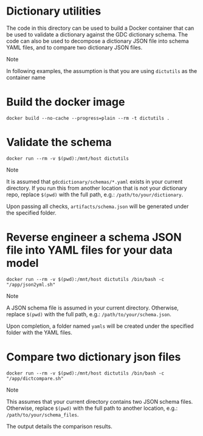 # Dictionary utilities
The code in this directory can be used to build a Docker container that can be used to validate a dictionary against the GDC dictionary schema. The code can also be used to decompose a dictionary JSON file into schema YAML files, and to compare two dictionary JSON files.

> [!NOTE]
> In following examples, the assumption is that you are using `dictutils` as the container name

# Build the docker image
```
docker build --no-cache --progress=plain --rm -t dictutils .
```

# Validate the schema
```
docker run --rm -v $(pwd):/mnt/host dictutils
```
> [!NOTE]
> It is assumed that `gdcdictionary/schemas/*.yaml` exists in your current directory. If you run this from another location that is not your dictionary repo, replace `$(pwd)` with the full path, e.g.: `/path/to/your/dictionary`.

Upon passing all checks, `artifacts/schema.json` will be generated under the specified folder.

# Reverse engineer a schema JSON file into YAML files for your data model
```
docker run --rm -v $(pwd):/mnt/host dictutils /bin/bash -c "/app/json2yml.sh"
```
> [!NOTE]
> A JSON schema file is assumed in your current directory. Otherwise, replace `$(pwd)` with the full path, e.g.: `/path/to/your/schema.json`.

Upon completion, a folder named `yamls` will be created under the specified folder with the YAML files.

# Compare two dictionary json files
```
docker run --rm -v $(pwd):/mnt/host dictutils /bin/bash -c "/app/dictcompare.sh"
```
> [!NOTE]
> This assumes that your current directory contains two JSON schema files. Otherwise, replace `$(pwd)` with the full path to another location, e.g.: `/path/to/your/schema_files`.

The output details the comparison results.
